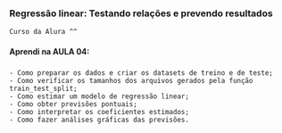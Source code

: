 ### Regressão linear: Testando relações e prevendo resultados
    Curso da Alura ^^

#### Aprendi na AULA 04:

###
    - Como preparar os dados e criar os datasets de treino e de teste;
    - Como verificar os tamanhos dos arquivos gerados pela função train_test_split;
    - Como estimar um modelo de regressão linear;
    - Como obter previsões pontuais;
    - Como interpretar os coeficientes estimados;
    - Como fazer análises gráficas das previsões.